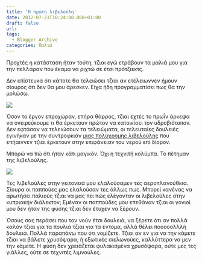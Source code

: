 ```yaml
---
title: 'Η πρώτη λιβελούλη'
date: 2012-07-23T10:24:00.000+01:00
draft: false
url: 
tags:
  - Blogger Archive
categories: Παλιά
---
```


Προχτές η κατάσταση ήταν τούτη, τζιαι εγώ ετράβουν τα μαλιά μου για την πελλάραν που έκαμα να ριχτώ σε έτσι πρότζιεκτς.

  

Δεν επίστευκα ότι κάποτε θα τελειώσει τζιαι αν ετέλειωννεν ήμουν σίουρος ότι δεν θα μου άρεσκεν. Είχα ήδη προγραμματίσει πως θα την μολώσω.

  

[![](https://blogger.googleusercontent.com/img/b/R29vZ2xl/AVvXsEjqkKwrx8VmScoYTW38aj_O_DikV3T5iOQso3FRvq8g3zpF3rzoBSZenOOltqNM3f2LbTkHwh6bj_sV-5Q2Ir0_GfgmwxiNfKA8leMjuaB7QJQI0SA1N1YHW4sEwTy2LdUVUOv1zCiLbEU/s320/Capture+d%E2%80%99e%CC%81cran+2012-07-23+a%CC%80+10.57.42.png)](https://blogger.googleusercontent.com/img/b/R29vZ2xl/AVvXsEjqkKwrx8VmScoYTW38aj_O_DikV3T5iOQso3FRvq8g3zpF3rzoBSZenOOltqNM3f2LbTkHwh6bj_sV-5Q2Ir0_GfgmwxiNfKA8leMjuaB7QJQI0SA1N1YHW4sEwTy2LdUVUOv1zCiLbEU/s1600/Capture+d%E2%80%99e%CC%81cran+2012-07-23+a%CC%80+10.57.42.png)

  

Όσον το έργον επροχώραν, επήρα θάρρος, τζιαι εχτές το πρωΐν άρκεψα να ονειρεύκουμε τι θα έρκετουν πρώτον να κατοικίσει τον υδροβιότοπον. Δεν εφτάσαν να τελειώσουν τα τελειώματα, οι τελευταίες δουλειές εγινήκαν με την συντροφκιάν [μιας πολύχρομης λιβελούλης](http://fr.wikipedia.org/wiki/Orthetrum_cancellatum) που επήαιννεν τζιαι έρκετουν στην επιφάνειαν του νερού επί δίορον.

  

Μπορώ να πώ ότι ήταν κάτι μαγικόν. Όχι η τεχνιτή κολύμπα. Το πέτημαν της λιβελούλης.

  

[![](https://blogger.googleusercontent.com/img/b/R29vZ2xl/AVvXsEg4wSIOpioK6o-HzTJYPGV8ZvW036Ohp9d3JW4UKWfeGjvg4EvEOA2TJ0guc4iz6rZTxK3isBgWMVFM_gW8BSWe4mtzW2WHZafdFXGm3_kmPltez0E9_tV0nBgbIX3OOfm1nDqFcm8phyphenhyphenc/s320/Capture+d%E2%80%99e%CC%81cran+2012-07-23+a%CC%80+10.01.38.png)](https://blogger.googleusercontent.com/img/b/R29vZ2xl/AVvXsEg4wSIOpioK6o-HzTJYPGV8ZvW036Ohp9d3JW4UKWfeGjvg4EvEOA2TJ0guc4iz6rZTxK3isBgWMVFM_gW8BSWe4mtzW2WHZafdFXGm3_kmPltez0E9_tV0nBgbIX3OOfm1nDqFcm8phyphenhyphenc/s1600/Capture+d%E2%80%99e%CC%81cran+2012-07-23+a%CC%80+10.01.38.png)

  

Τες λιβελούλες στην γειτονειά μου ελαλούσαμεν τες αεροπλανούθκια. Σίουρα οι παππούες μας ελαλούσαν τες άλλως πως. Μπορεί κανένας να αρωτήσει παλιούς τζιαι να μας πει πώς ελέγονταν οι λιβελούλες στην κυπριακήν διάλεκτον; Εμέναν οι παππούδες μου επεθάναν τζιαι οι γονιοί μου δεν ήταν της φύσης τζιαι δεν έτυχεν να ξέρουν.

  
Όσους σας περάσει που τον νούν έτσι δουλειά, να ξέρετε ότι αν πολλά καλόν τζιαι για τα πουλιά τζιαι για τα έντομα, αλλά θέλει ποοοοολλλή δουλειά. Πολλά παραπάνω που ότι νομίζετε. Τζιαι αν εν για να την κάμετε τζιαι να βάλετε χρυσόψαρα, ή εξωτικές σιελωνούες, καλλύττερα να μεν την κάμετε. Η φύση δεν χρειάζεται φυλακισμένα χρυσόψαρα, ούτε μες τες γιάλλες, ούτε σε τεχνιτές λιμνούλες.
